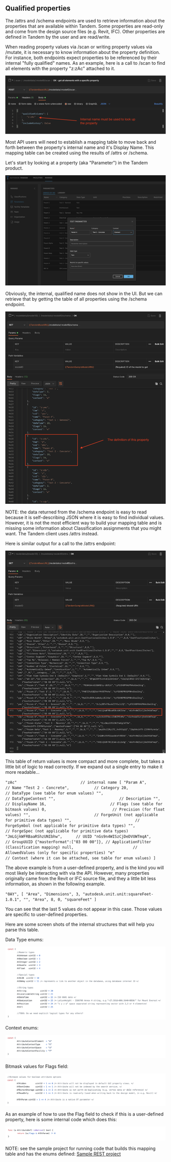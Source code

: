 ## Qualified properties

The /attrs and /schema endpoints are used to retrieve information about the properties that are available within Tandem.  Some properties are read-only and come from the design source files (e.g. Revit, IFC).  Other properties are defined in Tandem by the user and are read/write.

When reading property values via /scan or writing property values via /mutate, it is necessary to know information about the property definition.  For instance, both endpoints expect properties to be referenced by their internal "fully qualified" names.  As an example, here is a call to /scan to find all elements with the property "z:zAc" attached to it.

![Attrs_01](./img/attrs_01.png)

Most API users will need to establish a mapping table to move back and forth between the property's internal name and it's Display Name.  This mapping table can be created using the results of /attrs or /schema.

Let's start by looking at a property (aka "Parameter") in the Tandem product.

![Attrs_02](./img/attrs_02.png)

Obviously, the internal, qualified name does not show in the UI.  But we can retrieve that by getting the table of all properties using the /schema endpoint.

![Attrs_03](./img/attrs_03.png)

NOTE: the data returned from the /schema endpoint is easy to read because it is self-describing JSON where it is easy to find individual values.  However, it is not the most efficient way to build your mapping table and is missing some information about Classification assignments that you might want.  The Tandem client uses /attrs instead.

Here is similar output for a call to the /attrs endpoint:

![Attrs_04](./img/attrs_04.png)

This table of return values is more compact and more complete, but takes a little bit of logic to read correctly.  If we expand out a single entry to make it more readable...

  `"zAc"                            // internal name
  [
    "Param A",                     // Name
    "Test 2 - Concrete",           // Category
    20,                            // DataType (see table for enum values)
    "",                            // DataTypeContext
    "",                            // Description
    "",                            // DisplayName
    16,                            // Flags (see table for bitmask values)
    0,                             // Precision (for float values)
    "",                            // ForgeUnit (not applicable for primitive data types)
    "",                            // ForgeSymbol (not applicable for primitive data types)
    "",                            // ForgeSpec (not applicable for primitive data types)
    "JmLGjkWFRBaaRShzUNIbhw",      // UUID
    "nGs9n4WISzCjDeDVUWTmqA",      // GroupUUID
    {"masterFormat":["03 00 00"]}, // ApplicationFilter (Classification mapping)
    null,                          // AllowedValues (only for specific properties)
    "e"                            // Context (where it can be attached, see table for enum values)
  ]`

The above example is from a user-defined property, and is the kind you will most likely be interacting with via the API.  However, many properties originally came from the Revit or IFC source file, and they a little bit less information, as shown in the following example.

  `"0AY",
  [
    "Area",
    "Dimensions",
    3,
    "autodesk.unit.unit:squareFeet-1.0.1",
    "",
    "Area",
    8,
    0,
    "squareFeet"
  ]`

You can see that the last 5 values do not appear in this case.  Those values are specific to user-defined properties.


Here are some screen shots of the internal structures that will help you parse this table.

Data Type enums:

![Attrs_05](./img/attrs_05.png)

Context enums:

![Attrs_06](./img/attrs_06.png)

Bitmask values for Flags field:

![Attrs_07](./img/attrs_07.png)

As an example of how to use the Flag field to check if this is a user-defined property, here is some internal code which does this:

![Attrs_08](./img/attrs_08.png)

NOTE: see the sample project for running code that builds this mapping table and has the enums defined: [Sample REST project](https://github.com/autodesk-tandem/tandem-sample-rest)
